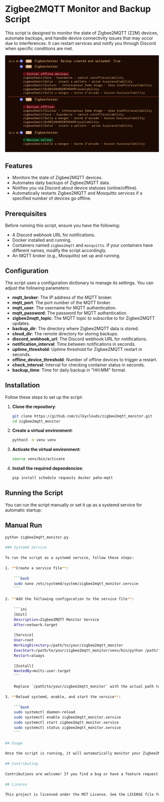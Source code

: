 # Zigbee2MQTT Monitor and Backup Script

This script is designed to monitor the state of Zigbee2MQTT (Z2M) devices, automate backups, and handle device connectivity issues that may occur due to interferences. It can restart services and notify you through Discord when specific conditions are met.

![Zigbee2MQTT Monitor](zigbee2mqtt_monitor.png)

## Features

- Monitors the state of Zigbee2MQTT devices.
- Automates daily backups of Zigbee2MQTT data.
- Notifies you via Discord about device statuses (online/offline).
- Automatically restarts Zigbee2MQTT and Mosquitto services if a specified number of devices go offline.

## Prerequisites

Before running this script, ensure you have the following:

- A Discord webhook URL for notifications.
- Docker installed and running.
- Containers named `zigbee2mqtt` and `mosquitto`. If your containers have different names, modify the script accordingly.
- An MQTT broker (e.g., Mosquitto) set up and running.

## Configuration

The script uses a configuration dictionary to manage its settings. You can adjust the following parameters:

- **mqtt_broker**: The IP address of the MQTT broker.
- **mqtt_port**: The port number of the MQTT broker.
- **mqtt_user**: The username for MQTT authentication.
- **mqtt_password**: The password for MQTT authentication.
- **zigbee2mqtt_topic**: The MQTT topic to subscribe to for Zigbee2MQTT updates.
- **backup_dir**: The directory where Zigbee2MQTT data is stored.
- **cloud_dir**: The remote directory for storing backups.
- **discord_webhook_url**: The Discord webhook URL for notifications.
- **notification_interval**: Time between notifications in seconds.
- **uptime_threshold**: Uptime threshold for Zigbee2MQTT restart in seconds.
- **offline_device_threshold**: Number of offline devices to trigger a restart.
- **check_interval**: Interval for checking container status in seconds.
- **backup_time**: Time for daily backup in "HH:MM" format.

## Installation

Follow these steps to set up the script:

1. **Clone the repository**:

    ```bash
    git clone https://github.com/silkyclouds/zigbee2mqtt_monitor.git
    cd zigbee2mqtt_monitor
    ```

2. **Create a virtual environment**:

    ```bash
    python3 -m venv venv
    ```

3. **Activate the virtual environment**:

    ```bash
    source venv/bin/activate
    ```

4. **Install the required dependencies**:

    ```bash
    pip install schedule requests docker paho-mqtt
    ```

## Running the Script

You can run the script manually or set it up as a systemd service for automatic startup:

## Manual Run

```bash
python zigbee2mqtt_monitor.py

### Systemd Service

To run the script as a systemd service, follow these steps:

1. **Create a service file**:

    ```bash
    sudo nano /etc/systemd/system/zigbee2mqtt_monitor.service
    ```

2. **Add the following configuration to the service file**:

    ```ini
    [Unit]
    Description=Zigbee2MQTT Monitor Service
    After=network.target

    [Service]
    User=root
    WorkingDirectory=/path/to/your/zigbee2mqtt_monitor
    ExecStart=/path/to/your/zigbee2mqtt_monitor/venv/bin/python /path/to/your/zigbee2mqtt_monitor/zigbee2mqtt_monitor.py
    Restart=always

    [Install]
    WantedBy=multi-user.target
    ```

    Replace `/path/to/your/zigbee2mqtt_monitor` with the actual path to your script directory.

3. **Reload systemd, enable, and start the service**:

    ```bash
    sudo systemctl daemon-reload
    sudo systemctl enable zigbee2mqtt_monitor.service
    sudo systemctl start zigbee2mqtt_monitor.service
    sudo systemctl status zigbee2mqtt_monitor.service
    ```

## Usage

Once the script is running, it will automatically monitor your Zigbee2MQTT devices, perform backups, and send notifications based on the configuration settings. If a specified number of devices go offline, the script will restart the necessary services and notify you via Discord.

## Contributing

Contributions are welcome! If you find a bug or have a feature request, please open an issue or submit a pull request on GitHub.

## License

This project is licensed under the MIT License. See the LICENSE file for more details.


